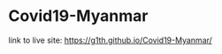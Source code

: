 # Covid19-Myanmar

link to live site: https://g1th.github.io/Covid19-Myanmar/

<!---<iframe src="https://g1th.github.io/leaflet-map/" width="100%" height="100%"></iframe>*--->

<!---<iframe src="https://g1th.github.io/leaflet-map/ style="position:absolute; top:0; left:0; bottom:0; right:0; width:100%; height:100%; border:none; margin:0; padding:0; overflow:hidden; z-index:999999;">
    Your browser doesn't support iframes
</iframe>--->

<!DOCTYPE html> 
<html> 
  
<head> 
    <title>full screen iframe</title> 
</head> 
<frameset rows="100%,*"> 
    <frame src= 
"https://g1th.github.io/leaflet-map/> 
        <noframes> 
  
            <body> 
  
            </body> 
        </noframes> 
</frameset> 
  
</html> 
